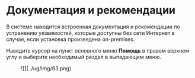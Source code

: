 # Документация и рекомендации

В системе находится встроенная документация и рекомендации по устранению уязвимостей, которые доступны без сети Интернет в случае, если установка произведена on-premises.

Наведите курсор на пункт основного меню **Помощь** в правом верхнем углу и выберите необходимый раздел в выпадающем меню.

<figure markdown>
![](../ug/img/63.png)
</figure>